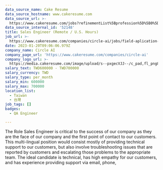 ```yaml
---
data_source_name: Cake Resume
data_source_hostname: www.cakeresume.com
data_source_url: >-
  https://www.cakeresume.com/jobs?refinementList%5Bprofession%5D%5B0%5D=engineering_qa-engineer&refinementList%5Bsalary_type%5D=per_month&refinementList%5Bsalary_currency%5D=TWD&range%5Bsalary_range%5D%5Bmax%5D=600000
data_source_internal_id: '52148'
title: Sales Engineer (Remote / U.S. Hours)
job_url: >-
  https://www.cakeresume.com/companies/circle-ai/jobs/field-aplication-engineer-u-s-hours
date: 2023-01-20T09:06:06.979Z
company_name: Circle AI
company_page_url: 'https://www.cakeresume.com/companies/circle-ai'
company_logo_url: >-
  https://media.cakeresume.com/image/upload/s--pxgecVJJ--/c_pad,fl_png8,h_200,w_200/v1647844850/gcto8rhhj9wmttku8gid.png
salary_text: TWD600000 - TWD700000
salary_currency: TWD
salary_type: per_month
salary_min: 600000
salary_max: 700000
location_list:
  - Taiwan
  - 台灣
job_tags: []
badges:
  - QA Engineer

---
```


The Role Sales Engineer is critical to the success of our company as they are the face of our company and the first point of contact to our customers. This multi-lingual position would consist mostly of providing technical support to our customers, but also involve troubleshooting issues that are reported by customers and escalating those problems to the appropriate team. The ideal candidate is technical, has high empathy for our customers, and has experience providing support via email, phone, 
